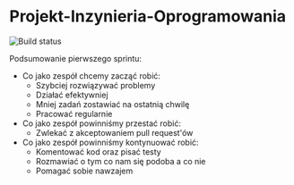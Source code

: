 # Projekt-Inzynieria-Oprogramowania

![Build status](https://travis-ci.org/DominikKossinski/Projekt-Inzynieria-Oprogramowania.svg?branch=master)

Podsumowanie pierwszego sprintu:<br/>
<ul>
 <li>
   Co jako zespół chcemy zacząć robić:
   <ul>
      <li> Szybciej rozwiązywać problemy</li>
      <li> Działać efektywniej</li>
      <li> Mniej zadań zostawiać na ostatnią chwilę</li>
      <li> Pracować regularnie</li>
   </ul>
 </li>
 <li>
   Co jako zespół powinniśmy przestać robić:
   <ul>
      <li> Zwlekać z akceptowaniem pull request'ów</li>
   </ul>
 </li>
 <li>
   Co jako zespół powinniśmy kontynuować robić: 
   <ul>
      <li> Komentować kod oraz pisać testy</li>
      <li> Rozmawiać o tym co nam się podoba a co nie</li>
      <li> Pomagać sobie nawzajem</li>
   </ul>
 </li>
</ul>
 
